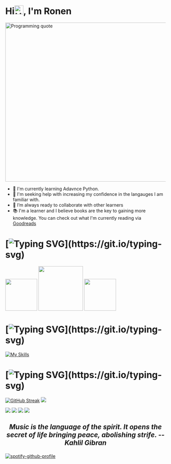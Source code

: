 <h1>Hi<img src="https://user-images.githubusercontent.com/1303154/88677602-1635ba80-d120-11ea-84d8-d263ba5fc3c0.gif" width="28px" alt="Hello gif">, I'm Ronen</h1>
<img src="https://github.com/RonenTGreat/RonenTGreat/blob/main/quote.gif" width=900" height="500" alt="Programming quote"/>


- 🌱 I'm currently learning Adavnce Python.
- 🤔 I'm seeking help with increasing my confidence in the langauges I am familiar with.
- 👯 I’m always ready to collaborate with other learners
- 📚 I'm a learner and I believe books are the key to gaining more knowledge. You can check out what I'm currently reading via [Goodreads](https://www.goodreads.com/ronentgreat)
 

# [![Typing SVG](https://readme-typing-svg.herokuapp.com?font=open+sans&color=FFFFFF&lines=How+to+reach+me?)](https://git.io/typing-svg)



<a href="https://twitter.com/Ronen_T_G"><img src="https://github.com/RonenTGreat/RonenTGreat/blob/main/twitter%20logo.svg" width="100px"/></a>
<a href="mailto:ronenhammond@gmail.com?subject=Hello👋, I am..."><img src="https://upload.wikimedia.org/wikipedia/commons/7/7e/Gmail_icon_%282020%29.svg" width="140"/></a>
<a href="https://www.linkedin.com/in/ronen-hammond/"><img src="https://github.com/RonenTGreat/RonenTGreat/blob/main/linkedin%20logo%20icon.svg" width="100px"/></a>

# [![Typing SVG](https://readme-typing-svg.herokuapp.com?font=open+sans&color=FFFFFF&lines=My+Tech+Stack:)](https://git.io/typing-svg)


[![My Skills](https://skillicons.dev/icons?i=js,html,css,sass,py,vscode)](https://skillicons.dev)


  
# [![Typing SVG](https://readme-typing-svg.herokuapp.com?font=open+sans&color=FFFFFF&lines=What+gets+measured+gets+improved!)](https://git.io/typing-svg)
[![GitHub Streak](http://github-readme-streak-stats.herokuapp.com?user=RonenTGreat&theme=calm&hide_border=true)](https://git.io/streak-stats) 
![](https://github-profile-summary-cards.vercel.app/api/cards/profile-details?username=RonenTGreat&theme=calm)

![](https://github-readme-stats.vercel.app/api/top-langs/?username=RonenTGreat&theme=calm&layout=compact&langs_count=10&hide_border=true&count-private=true)
![](https://github-profile-summary-cards.vercel.app/api/cards/repos-per-language?username=RonenTGreat&theme=monokai)
![](https://github-profile-summary-cards.vercel.app/api/cards/most-commit-language?username=RonenTGreat&theme=monokai)
![](https://github-profile-summary-cards.vercel.app/api/cards/stats?username=RonenTGreat&theme=monokai)



## <p align= "center"> *Music is the language of the spirit. It opens the secret of life bringing peace, abolishing strife. -- Kahlil Gibran*</p>

[![spotify-github-profile](https://spotify-github-profile.vercel.app/api/view?uid=0o83bbalh9vwr0q9n1rxc52l0&cover_image=true&theme=default&bar_color_cover=true)](https://github.com/kittinan/spotify-github-profile)
